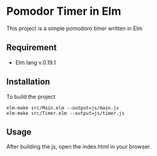 
# Pomodor Timer in Elm

This project is a simple pomodoro timer written in Elm

## Requirement
* Elm lang v.0.19.1

## Installation
To build the project
```$bash
elm-make src/Main.elm --output=js/main.js 
elm-make src/Timer.elm --output=js/timer.js
```

## Usage
After building the js, open the index.html in your browser.
